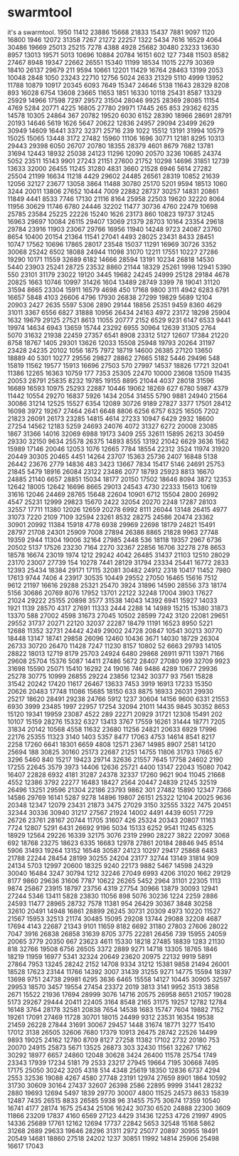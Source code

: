 # swarmtool
it's a swarmtool.
1950
11412
23886
15668
21833
15437
7881
9097
1120
16800
1946
12072
31358
7267
21272
22257
1322
5434
7616
16529
4064
30486
19669
25013
25215
7278
4388
4928
25682
30480
23233
13630
8957
13013
19571
5013
10696
10884
20784
16151
602
127
7348
11503
8582
27467
8948
19347
22662
26551
15340
11199
18534
11015
2279
30369
18410
26137
29679
211
9594
10661
12201
11429
16764
28463
13199
2053
10048
2848
1050
23243
22710
12756
5024
2633
21329
5110
4999
13952
11788
10879
10917
20345
6093
7649
15347
24646
5138
11643
28329
8208
893
16028
6754
13608
23665
11653
1851
16330
10118
25431
8587
13329
25929
14966
17598
7297
29572
31504
28046
9925
28369
28085
11154
4769
5284
20771
4225
16805
27780
29971
17445
265
853
29362
6235
14578
10305
24864
367
20782
19520
6030
6152
28390
18966
28691
28791
20193
14646
5619
1626
5647
20622
12836
24957
29094
23499
2629
30949
14609
16441
3372
32371
25716
239
1022
15512
13191
31994
10579
15025
15065
13448
3172
27482
15960
11106
1696
30771
12181
8295
10313
29443
29398
6050
26707
20780
18355
28379
4601
8679
7682
13781
31694
12443
18932
25038
24123
11296
12090
20570
3236
10685
24374
5052
23511
15143
9901
27243
21151
27600
21752
10298
14696
31851
12739
13633
32000
26455
11245
31280
4831
3660
21528
6946
5614
27282
25504
21199
16634
11218
4429
29602
24485
26561
28319
10852
21639
12056
32127
23677
13058
3864
11488
30780
25170
5201
9594
18513
1060
3244
20011
13806
27652
10444
7009
22882
28737
30257
14831
20861
11849
4441
8533
7746
17130
21116
8164
25958
22503
19620
32220
8064
11956
30629
11746
6780
24446
32202
11477
30736
4760
22479
10698
25785
23584
25225
22226
15240
1626
23173
860
10823
19737
31245
16963
29697
10084
26115
29407
13069
21379
28703
10164
23354
29618
29784
23916
11903
23067
29766
16956
11940
14248
9723
24087
23760
8654
10400
20154
21364
11541
27041
4493
28025
23431
8433
28451
10747
17562
10696
17865
28017
23548
15037
11291
16969
30726
3352
30068
25242
6502
18088
24944
11098
31070
12211
17551
10227
27286
19290
10171
11559
32689
6182
14666
28594
13191
10234
26818
14530
5440
23903
25241
28725
23532
8860
21144
18329
25261
1998
12941
5390
550
23101
31179
23022
19120
3445
19682
24245
24999
25128
29184
4678
20825
1663
10746
10997
31426
1604
13489
28749
3399
78
19041
31120
31594
8665
23304
15911
16579
4698
450
17168
9800
3111
4942
6283
6791
16657
5848
4103
26606
4796
17930
26838
27299
19829
5689
12104
20903
2427
2635
5597
5306
2890
29144
18856
25351
9459
8360
4629
31011
3367
6556
6827
31888
10956
26434
24163
4972
23172
18298
25904
1632
19679
29125
27521
8613
11055
20777
2152
6529
9231
6147
6533
9441
19974
14634
6943
13659
15744
23292
6955
30964
12639
31305
2764
5070
31632
21938
22459
27357
6541
8908
23312
5127
12607
17384
21220
8758
18767
1405
29301
13626
12033
15508
25948
19793
20264
31197
23428
24235
20102
1056
1875
7972
18719
14600
26385
27120
13650
18889
40
5301
10277
29556
29827
28862
27665
5182
5446
29496
548
15819
11562
19577
15913
16696
27503
570
27997
14537
18826
17721
32041
11386
12265
16363
10759
177
7353
25305
22470
10000
23608
13509
11435
20053
28791
25835
8232
19785
19155
8895
21044
4037
28018
31596
16689
16593
10975
25293
22887
10446
19062
18269
627
6780
5987
4379
11442
10554
29270
16837
5926
1434
2054
31455
5790
9881
24940
21564
30086
31214
12525
15527
6354
12089
30726
9189
27827
3377
17501
28412
16098
3972
19267
27464
2641
6648
8806
6256
6757
6325
16505
7202
21823
26091
26173
23285
14815
4614
27233
10947
6429
2932
18600
27254
14562
12183
5259
24693
24076
4072
31327
6272
20008
23085
1867
31366
14016
32069
6988
19173
3409
255
32611
15895
26213
30459
29330
32150
9634
25578
26375
14893
8555
13192
21042
6629
3636
1562
15989
17146
20046
12053
1076
12665
7784
18554
22312
3524
11974
31920
20449
30305
20465
4451
14264
23707
15363
25736
2407
16848
5138
26442
23676
2779
14836
483
3423
13667
7834
15417
5146
24691
25753
21845
5479
18916
26084
23122
23486
2077
18793
25923
8813
16670
24885
21140
6657
28851
15034
18177
20150
17502
18646
8094
3872
12353
12642
18005
12642
16696
8665
29013
24543
4730
22333
15613
10619
31616
12046
24469
28765
15648
22604
10901
6712
15504
2800
26992
4547
25231
12999
29823
15670
2422
32054
20270
2248
17287
28103
32557
17711
11380
12026
12659
20278
6992
8111
26044
13148
26415
4977
31073
7220
2109
7109
32594
23261
8532
28275
24586
20474
23362
30901
20992
11384
15918
4778
6938
29969
22698
18179
24821
15491
28797
21708
24301
25909
7008
27894
26386
8865
21828
9963
27748
19359
2944
11304
19006
32164
27985
2448
536
18118
19357
2967
6736
20502
5137
17526
23230
7164
2270
32367
22856
16706
32278
278
8653
18578
16674
23019
1974
1212
29242
4042
26485
31437
21103
12510
28029
23170
23007
27739
154
10278
7441
28129
31794
23334
25441
16772
2833
12393
25434
18384
29171
17115
32081
30482
24912
2318
10417
11452
7980
17613
9744
7406
4
23917
30535
10449
29552
27050
16465
15616
7512
9612
21197
16616
29288
25321
25470
3924
31896
14590
28556
373
18174
5156
30686
20769
8076
17952
13701
22122
32248
17004
3903
17627
21024
29222
25155
20898
3577
31538
14043
14392
6941
15927
14033
1921
1139
28570
4317
27691
11333
2444
2288
14
14989
15215
15380
31873
13370
588
27002
4598
31673
27045
10502
28599
7242
3120
22081
29651
29552
31737
20271
22120
32037
22287
18479
11191
16523
8950
5221
12688
11352
32731
24442
4249
29002
24728
20847
10541
30213
30770
18448
13147
18741
29858
26096
12460
10436
3671
14030
18729
26304
26733
30720
26470
11428
7247
11230
8157
10802
52
6663
29793
14105
28822
18013
12719
8179
25703
24924
6480
29868
26911
9711
13971
7166
29608
25704
15376
5087
14411
27486
5672
28407
27080
999
32709
9923
31698
15590
25071
15410
16292
24
19016
746
9486
4289
10677
29936
25278
30775
10999
26855
29224
23856
12342
30377
93
7561
15828
31542
20242
17420
11617
26467
13633
7453
3919
16913
17233
15350
20626
20483
17748
11086
15685
18150
633
8875
16933
26031
29930
25217
18620
28491
29238
24766
5912
1237
30604
14156
9600
6331
21553
6930
3999
23485
1997
22957
17254
32094
21011
14435
9845
30352
8653
15120
19341
19959
23087
4522
289
22271
20929
31721
12308
15491
202
10107
15159
28276
15332
6327
13413
3767
17559
16261
31444
18771
7205
31834
20142
10568
4558
11632
23680
11256
24821
20633
6929
17996
22176
25355
11323
3140
1403
5357
8477
17063
4753
14614
8541
8217
2258
17260
6641
18301
6659
4808
12571
2367
14985
8907
2581
14120
25694
188
30825
30160
25173
22687
21251
14755
11806
31793
17665
67
3296
5460
840
15217
19423
29714
32636
21557
7645
17758
24602
2190
17255
22645
3579
3973
14406
12636
25721
4400
13147
22043
15080
7042
16407
22828
6932
4181
31287
24378
32337
17260
9621
904
11045
21668
4552
12386
3792
22277
16483
18427
2564
20447
24839
21245
32519
26496
13251
29596
21304
22186
23793
9862
301
27482
15890
12347
7366
14586
29769
16141
5287
9278
14896
19807
26151
25322
12104
20025
9636
20348
12347
12079
23431
21873
3475
27029
3150
32555
3322
7475
20451
32344
30336
30940
31217
27567
21924
14002
4491
4439
6051
7729
26726
23761
28167
20744
11705
31607
426
25324
20343
20807
11163
7724
12807
5291
6431
26692
9196
5034
15133
6252
9541
11245
6325
18929
12564
29226
16339
32175
3076
2319
2990
28227
3822
22097
3068
692
18768
23275
18623
6335
16683
12978
27861
20184
28846
945
8514
5906
31493
19264
13152
16548
30587
24123
10297
29417
25868
6483
21788
22244
28454
28199
30255
24204
23177
32744
13149
31814
909
24134
5703
12997
20600
18325
9240
22173
9882
5467
14598
24329
30040
16484
3247
30794
1212
32246
27049
6993
4206
31020
1662
29129
8177
9860
29636
31606
7787
10622
26265
5452
2964
31101
22305
1113
9874
25867
23915
18797
23756
4319
27754
30966
13879
30093
12941
27244
5346
13411
5828
23830
11056
898
5076
30236
1224
2259
2886
24593
11477
28965
28732
7578
11381
954
26429
30367
3848
30258
32610
20491
14948
16861
28899
26245
30731
20309
4973
10220
11527
21567
15953
32513
21174
30485
15095
29208
13744
29088
32208
4687
17694
4143
22687
21343
9101
11659
8182
6692
31180
27803
27606
28022
7047
3916
26838
26858
31639
8705
3775
22281
26456
739
15955
24059
20065
3779
20350
667
23623
4611
15330
18218
27485
18839
1283
21130
818
32766
19508
6756
26505
3372
2889
9271
14718
13305
18765
1846
18219
11959
16977
5341
32324
20649
23620
20975
22132
9919
5891
27864
7953
13245
28242
2152
14708
9334
31212
15381
9858
21494
26001
18528
17623
23144
11766
14392
3007
31439
31255
9271
14775
15594
18397
13698
9751
24738
29981
6295
3636
6465
15558
14127
10445
30905
32597
29953
18570
3457
19554
27454
23372
2019
3813
3141
9952
3513
3858
2671
15522
21936
17694
28999
3076
14716
20575
26958
8651
21057
19028
5173
29267
29444
20411
22405
3164
8548
2165
31175
19257
12782
12784
16148
3764
28178
32581
20838
7654
14538
1683
15747
7604
19882
7152
19261
17091
27469
11728
30701
18015
24499
9312
23531
16354
19538
21459
26228
27844
31691
30067
29457
1448
31674
18771
3277
15410
17012
3138
26505
32606
7680
17379
10913
26475
28742
22526
14499
9893
19025
24162
12780
8709
8127
27258
11382
17102
2732
20180
753
20070
24915
25873
5671
13525
26873
303
32430
11561
32267
17162
30292
18977
6657
24860
12048
30628
3424
26400
11578
25754
1749
23343
17939
17234
5181
79
2533
23217
27945
19664
7195
30668
7495
17175
25050
30242
3205
4318
514
4348
25619
18350
12836
6737
4294
2553
32536
19088
4267
4580
27748
23191
12974
27659
8901
1864
10592
31730
30609
30164
27437
32607
26398
2586
22895
9999
31441
28232
2880
19693
12694
5497
1839
29770
30007
4800
11525
24573
8633
15839
12487
7435
26515
8833
26585
5938
96
31455
7575
30674
17359
10540
16741
4177
28174
1675
25434
25106
16242
30730
6520
24888
22300
3609
11866
23209
17837
4160
6569
27123
4429
31436
12253
4726
21997
4905
14336
25689
17761
12162
12694
17737
22842
5653
32548
15168
5862
31268
2689
29633
19646
28296
31311
2972
25077
20897
30955
18491
20549
14681
18860
27518
24202
1237
30851
11992
14814
25906
25498
16617
17043
